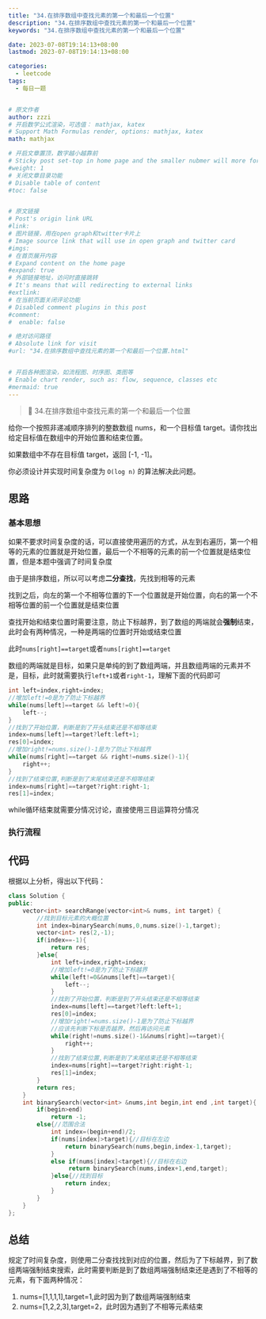 ```yaml
---
title: "34.在排序数组中查找元素的第一个和最后一个位置"
description: "34.在排序数组中查找元素的第一个和最后一个位置"
keywords: "34.在排序数组中查找元素的第一个和最后一个位置"

date: 2023-07-08T19:14:13+08:00
lastmod: 2023-07-08T19:14:13+08:00

categories:
  - leetcode
tags:
  - 每日一题


# 原文作者
author: zzzi
# 开启数学公式渲染，可选值： mathjax, katex
# Support Math Formulas render, options: mathjax, katex
math: mathjax

# 开启文章置顶，数字越小越靠前
# Sticky post set-top in home page and the smaller nubmer will more forward.
#weight: 1
# 关闭文章目录功能
# Disable table of content
#toc: false


# 原文链接
# Post's origin link URL
#link:
# 图片链接，用在open graph和twitter卡片上
# Image source link that will use in open graph and twitter card
#imgs:
# 在首页展开内容
# Expand content on the home page
#expand: true
# 外部链接地址，访问时直接跳转
# It's means that will redirecting to external links
#extlink:
# 在当前页面关闭评论功能
# Disabled comment plugins in this post
#comment:
#  enable: false

# 绝对访问路径
# Absolute link for visit
#url: "34.在排序数组中查找元素的第一个和最后一个位置.html"


# 开启各种图渲染，如流程图、时序图、类图等
# Enable chart render, such as: flow, sequence, classes etc
#mermaid: true
---
```


>🔢 34.在排序数组中查找元素的第一个和最后一个位置

给你一个按照非递减顺序排列的整数数组 nums，和一个目标值 target。请你找出给定目标值在数组中的开始位置和结束位置。

如果数组中不存在目标值 target，返回 [-1, -1]。

你必须设计并实现时间复杂度为 `O(log n)` 的算法解决此问题。

<!--more-->

## 思路

### 基本思想

如果不要求时间复杂度的话，可以直接使用遍历的方式，从左到右遍历，第一个相等的元素的位置就是开始位置，最后一个不相等的元素的前一个位置就是结束位置，但是本题中强调了时间复杂度

由于是排序数组，所以可以考虑**二分查找**，先找到相等的元素

找到之后，向左的第一个不相等位置的下一个位置就是开始位置，向右的第一个不相等位置的前一个位置就是结束位置

查找开始和结束位置时需要注意，防止下标越界，到了数组的两端就会**强制**结束，此时会有两种情况，一种是两端的位置时开始或结束位置

此时`nums[right]==target`或者`nums[right]==target`

数组的两端就是目标，如果只是单纯的到了数组两端，并且数组两端的元素并不是，目标，此时就需要执行`left+1`或者`right-1`，理解下面的代码即可

~~~C++
int left=index,right=index;
//增加left!=0是为了防止下标越界
while(nums[left]==target && left!=0){
    left--;
}
//找到了开始位置，判断是到了开头结束还是不相等结束
index=nums[left]==target?left:left+1;
res[0]=index;
//增加right!=nums.size()-1是为了防止下标越界
while(nums[right]==target && right!=nums.size()-1){
    right++;
}
//找到了结束位置,判断是到了末尾结束还是不相等结束
index=nums[right]==target?right:right-1;
res[1]=index;
~~~

while循环结束就需要分情况讨论，直接使用三目运算符分情况

### 执行流程

## 代码

根据以上分析，得出以下代码：

~~~C++
class Solution {
public:
    vector<int> searchRange(vector<int>& nums, int target) {
        //找到目标元素的大概位置
        int index=binarySearch(nums,0,nums.size()-1,target);
        vector<int> res(2,-1);
        if(index==-1){
            return res;
        }else{
            int left=index,right=index;
            //增加left!=0是为了防止下标越界
            while(left!=0&&nums[left]==target){
                left--;
            }
            //找到了开始位置，判断是到了开头结束还是不相等结束
            index=nums[left]==target?left:left+1;
            res[0]=index;
            //增加right!=nums.size()-1是为了防止下标越界
            //应该先判断下标是否越界，然后再访问元素
            while(right!=nums.size()-1&&nums[right]==target){
                right++;
            }
            //找到了结束位置,判断是到了末尾结束还是不相等结束
            index=nums[right]==target?right:right-1;
            res[1]=index;
        }
        return res;
    }
    int binarySearch(vector<int> &nums,int begin,int end ,int target){
        if(begin>end)
            return -1;
        else{//范围合法
            int index=(begin+end)/2;
            if(nums[index]>target){//目标在左边
                return binarySearch(nums,begin,index-1,target);
            }
            else if(nums[index]<target){//目标在右边
                 return binarySearch(nums,index+1,end,target);
            }else{//找到目标
                return index;
            }
        }
    }
};
~~~

## 总结

规定了时间复杂度，则使用二分查找找到对应的位置，然后为了下标越界，到了数组两端强制结束搜索，此时需要判断是到了数组两端强制结束还是遇到了不相等的元素，有下面两种情况：

1. nums=[1,1,1,1],target=1,此时因为到了数组两端强制结束
2. nums=[1,2,2,3],target=2，此时因为遇到了不相等元素结束
